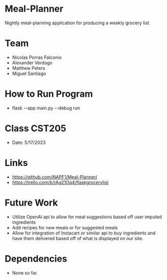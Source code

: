 # Meal-Planner
Nightly meal-planning application for producing a weekly grocery list.

# Team

* Nicolas Porras Falconio
* Alexander Verdugo
* Matthew Peters
* Miguel Santiago

# How to Run Program

* flask --app main.py --debug run

# Class CST205
* Date: 5/17/2023

# Links

* https://github.com/NAPF1/Meal-Planner/
* https://trello.com/b/rAg21Oq4/flaskgrocerylist

# Future Work

* Utilize OpenAI api to allow for meal suggestions based off user imputed ingredients
* Add recipes for new meals or for suggested meals
* Allow for integration of Instacart or similar api to buy ingredients and have them delivered based off of what is displayed   on our site.

# Dependencies
* None so far.
